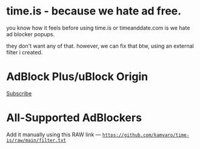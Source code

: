 # time.is - because we hate ad free.
you know how it feels before using time.is or timeanddate.com is we hate ad blocker popups.

they don't want any of that. however, we can fix that btw, using an external filter i created.

# AdBlock Plus/uBlock Origin
[Subscribe](https://subscribe.adblockplus.org/?location=https://github.com/kamvaro/time-is/raw/main/filter.txt&amp;title=time.is)

# All-Supported AdBlockers
Add it manually using this RAW link — <code>https://github.com/kamvaro/time-is/raw/main/filter.txt</code>
